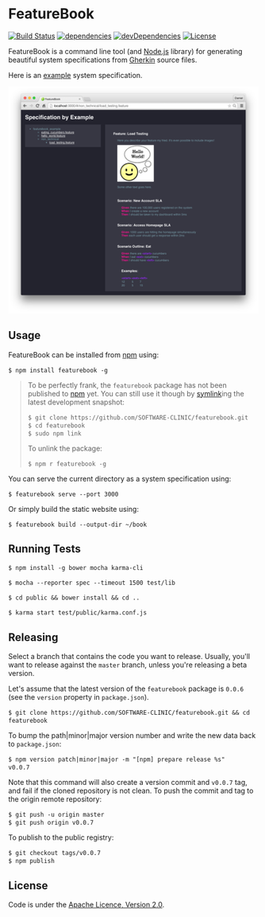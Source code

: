 FeatureBook
===========

[![Build Status](https://travis-ci.org/SOFTWARE-CLINIC/featurebook.svg)](https://travis-ci.org/SOFTWARE-CLINIC/featurebook)
[![dependencies](https://david-dm.org/SOFTWARE-CLINIC/featurebook.svg)](https://david-dm.org/SOFTWARE-CLINIC/featurebook)
[![devDependencies](https://david-dm.org/SOFTWARE-CLINIC/featurebook/dev-status.svg)](https://david-dm.org/SOFTWARE-CLINIC/featurebook#info=devDependencies)
[![License](http://img.shields.io/:license-Apache%202.0-blue.svg)](http://www.apache.org/licenses/LICENSE-2.0.html)

FeatureBook is a command line tool (and [Node.js](https://nodejs.org) library) for generating beautiful system
specifications from [Gherkin](https://github.com/cucumber/cucumber/wiki/Gherkin) source files.

Here is an [example](https://github.com/SOFTWARE-CLINIC/featurebook-example) system specification.

![Demo](/README/featurebook_demo.png)

## Usage

FeatureBook can be installed from [npm](https://www.npmjs.com) using:

```shell
$ npm install featurebook -g
```

> To be perfectly frank, the `featurebook` package has not been published to [npm](https://www.npmjs.com/) yet.
> You can still use it though by [symlink](https://docs.npmjs.com/cli/link)ing the latest development snapshot:
> 
> ```shell
> $ git clone https://github.com/SOFTWARE-CLINIC/featurebook.git
> $ cd featurebook
> $ sudo npm link
> ```
>
> To unlink the package:
>
> ```shell
> $ npm r featurebook -g
> ```

You can serve the current directory as a system specification using:

```shell
$ featurebook serve --port 3000
```

Or simply build the static website using:

```shell
$ featurebook build --output-dir ~/book
```

## Running Tests

```shell
$ npm install -g bower mocha karma-cli
```

```shell
$ mocha --reporter spec --timeout 1500 test/lib
```

```shell
$ cd public && bower install && cd ..
```

```shell
$ karma start test/public/karma.conf.js
```

## Releasing

Select a branch that contains the code you want to release. Usually, you'll want to release against the `master` branch,
unless you're releasing a beta version.

Let's assume that the latest version of the `featurebook` package is `0.0.6` (see the `version` property in `package.json`).

```shell
$ git clone https://github.com/SOFTWARE-CLINIC/featurebook.git && cd featurebook
```

To bump the path|minor|major version number and write the new data back to `package.json`:

```shell
$ npm version patch|minor|major -m "[npm] prepare release %s"
v0.0.7
```

Note that this command will also create a version commit and `v0.0.7` tag, and fail if the cloned repository is not clean.
To push the commit and tag to the origin remote repository:

```shell
$ git push -u origin master
$ git push origin v0.0.7
```

To publish to the public registry:

```shell
$ git checkout tags/v0.0.7
$ npm publish
```

## License

Code is under the [Apache Licence, Version 2.0](https://www.apache.org/licenses/LICENSE-2.0.txt).
